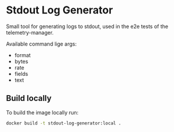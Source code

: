 # Stdout Log Generator

Small tool for generating logs to stdout, used in the e2e tests of the telemetry-manager.

Available command lige args:

- format
- bytes
- rate
- fields
- text

## Build locally

To build the image locally run:

```sh
docker build -t stdout-log-generator:local .
```
